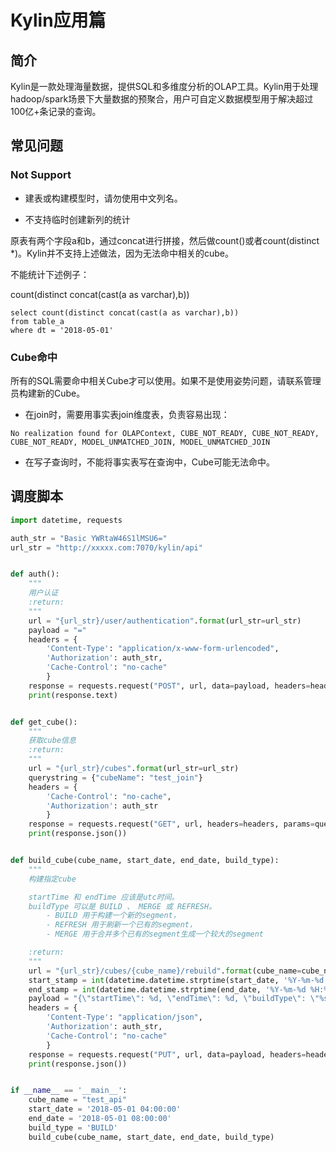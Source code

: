 # Kylin应用篇


## 简介
Kylin是一款处理海量数据，提供SQL和多维度分析的OLAP工具。Kylin用于处理hadoop/spark场景下大量数据的预聚合，用户可自定义数据模型用于解决超过100亿+条记录的查询。


## 常见问题

### Not Support
- 建表或构建模型时，请勿使用中文列名。

- 不支持临时创建新列的统计

原表有两个字段a和b，通过concat进行拼接，然后做count()或者count(distinct *)。Kylin并不支持上述做法，因为无法命中相关的cube。

不能统计下述例子：

count(distinct concat(cast(a as varchar),b))

```
select count(distinct concat(cast(a as varchar),b))
from table_a
where dt = '2018-05-01'
```


### Cube命中

所有的SQL需要命中相关Cube才可以使用。如果不是使用姿势问题，请联系管理员构建新的Cube。

- 在join时，需要用事实表join维度表，负责容易出现：

```
No realization found for OLAPContext, CUBE_NOT_READY, CUBE_NOT_READY, CUBE_NOT_READY, MODEL_UNMATCHED_JOIN, MODEL_UNMATCHED_JOIN
```

- 在写子查询时，不能将事实表写在查询中，Cube可能无法命中。

## 调度脚本

```python
import datetime, requests

auth_str = "Basic YWRtaW46S1lMSU6="
url_str = "http://xxxxx.com:7070/kylin/api"


def auth():
    """
    用户认证
    :return:
    """
    url = "{url_str}/user/authentication".format(url_str=url_str)
    payload = "="
    headers = {
        'Content-Type': "application/x-www-form-urlencoded",
        'Authorization': auth_str,
        'Cache-Control': "no-cache"
        }
    response = requests.request("POST", url, data=payload, headers=headers)
    print(response.text)


def get_cube():
    """
    获取cube信息
    :return:
    """
    url = "{url_str}/cubes".format(url_str=url_str)
    querystring = {"cubeName": "test_join"}
    headers = {
        'Cache-Control': "no-cache",
        'Authorization': auth_str
        }
    response = requests.request("GET", url, headers=headers, params=querystring)
    print(response.json())


def build_cube(cube_name, start_date, end_date, build_type):
    """
    构建指定cube

    startTime 和 endTime 应该是utc时间。
    buildType 可以是 BUILD 、 MERGE 或 REFRESH。
        - BUILD 用于构建一个新的segment，
        - REFRESH 用于刷新一个已有的segment，
        - MERGE 用于合并多个已有的segment生成一个较大的segment

    :return:
    """
    url = "{url_str}/cubes/{cube_name}/rebuild".format(cube_name=cube_name, url_str=url_str)
    start_stamp = int(datetime.datetime.strptime(start_date, '%Y-%m-%d %H:%M:%S').timestamp() * 1000)
    end_stamp = int(datetime.datetime.strptime(end_date, '%Y-%m-%d %H:%M:%S').timestamp() * 1000)
    payload = "{\"startTime\": %d, \"endTime\": %d, \"buildType\": \"%s\"}" % (start_stamp, end_stamp, build_type)
    headers = {
        'Content-Type': "application/json",
        'Authorization': auth_str,
        'Cache-Control': "no-cache"
        }
    response = requests.request("PUT", url, data=payload, headers=headers)
    print(response.json())


if __name__ == '__main__':
    cube_name = "test_api"
    start_date = '2018-05-01 04:00:00'
    end_date = '2018-05-01 08:00:00'
    build_type = 'BUILD'
    build_cube(cube_name, start_date, end_date, build_type)
```
